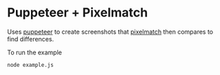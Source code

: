 # Puppeteer + Pixelmatch

Uses [puppeteer](https://github.com/GoogleChrome/puppeteer) to create
screenshots that [pixelmatch](https://github.com/mapbox/pixelmatch) then
compares to find differences.

To run the example

```
node example.js
```
